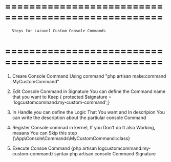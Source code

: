  # ====================================================
       Steps for Laravel Custom Console Commands 
 # ====================================================


 1. Creare Console Command Using command
  "php artisan make:command MyCustomCommand"
 
 2. Edit Console Command in Signature You can define the Command name that you want to Keep 
 { protected $signature = 'logcustomcommand:my-custom-command';} 
 
 3. In Handle you can define the Logic That You want and In descripion You can write the description about the partiular console Command  

 4. Register Console commad in kernel, If you Don't do It also Working, meaans You can Skip this step {\App\Console\Commands\MyCustomCommand::class} 

 5. Execute Consoe Command {php artisan logcustomcommand:my-custom-command} 
    syntax php artisan console Command Signature 
 
